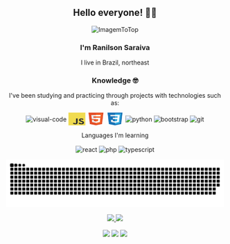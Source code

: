 

<div align="center">
 
   ## Hello everyone! 👋🏽
  
   <img alt="ImagemToTop" height="540" src="https://user-images.githubusercontent.com/86699790/139542334-32d9c143-d7b9-4be0-a1f1-99e217e73391.png">

  
   ### I'm Ranilson Saraiva

   I live in Brazil, northeast
 
   ### Knowledge 🤓
 
   I've been studying and practicing through projects with technologies such as: 
<div>
 
<div align="center" style="display: inline_block"> 
   <img align="center" alt="visual-code" height="30" width="40" src="https://cdn.jsdelivr.net/gh/devicons/devicon/icons/vscode/vscode-original.svg">
   <img align="center" alt="Java-script" height="30" width="40" src="https://raw.githubusercontent.com/devicons/devicon/master/icons/javascript/javascript-original.svg">
   <img align="center" alt="html" height="30" width="40" src="https://raw.githubusercontent.com/devicons/devicon/master/icons/html5/html5-original.svg"> 
   <img align="center" alt="css" height="30" width="40" src="https://raw.githubusercontent.com/devicons/devicon/master/icons/css3/css3-original.svg"> 
   <img align="center" alt="python" height="40" width="50" src="https://cdn.jsdelivr.net/gh/devicons/devicon/icons/python/python-original.svg" />
   <img align="center" alt="bootstrap" height="30" width="40" src="https://cdn.jsdelivr.net/gh/devicons/devicon/icons/bootstrap/bootstrap-plain.svg"> 
   <img align="center" alt="git" height="70" width="70" src="https://cdn.jsdelivr.net/gh/devicons/devicon/icons/git/git-original-wordmark.svg">
  

</div>

 
 <div align="center">
   <p>Languages I'm learning</p>
 
   <img align="center" alt="react" height="60" width="40" src="https://cdn.jsdelivr.net/gh/devicons/devicon/icons/react/react-original-wordmark.svg"> 
   <img align="center" alt="php" height="50" width="50" src="https://cdn.jsdelivr.net/gh/devicons/devicon/icons/php/php-original.svg"> 
   <img align="center" alt="typescript" height="30" width="40" src="https://cdn.jsdelivr.net/gh/devicons/devicon/icons/typescript/typescript-original.svg">
</div>
 
![Snake animation](https://github.com/RanilsonJunior/RanilsonJunior/blob/output/github-contribution-grid-snake.svg)


<div align="center">
   <a href="https://github.com/RanilsonJunior">
   <img height="180em" src="https://github-readme-stats.vercel.app/api?username=RanilsonJunior&show_icons=true&theme=onedark&include_all_commits=true&count_private=true"/>
   <img height="180em" src="https://github-readme-stats.vercel.app/api/top-langs/?username=RanilsonJunior&layout=compact&langs_count=7&theme=onedark"/>
</div>

 </br>

<div align="center">
   <a href="https://www.linkedin.com/in/ranilson-de-andrade-saraiva-junior/" target="_blank"><img src="https://img.shields.io/badge/-LinkedIn-%230077B5?style=for-the-badge&logo=linkedin&logoColor=white" target="_blank"></a> 
   <a href="https://www.instagram.com/Jun1nh0000/" target="_blank"><img src="https://img.shields.io/badge/Instagram-E4405F?style=for-the-badge&logo=instagram&logoColor=white" target="_blank"></a> 
   <a href="mailto:ranilsonjunior2@gmail.com?Subject=T%C3%ADtulo%20da%20mensagem" target="_blank"><img src="https://img.shields.io/badge/Gmail-D14836?style=for-the-badge&logo=gmail&logoColor=white" target="_blank"></a> 
</div
 
 
 
 



